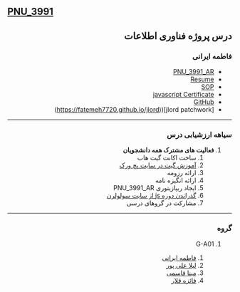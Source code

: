 ## [PNU_3991](https://github.com/AliRazavi-edu/PNU_3991#TOC)

<div dir="rtl">


## درس پروژه فناوری اطلاعات

### فاطمه ایرانی
- [PNU_3991_AR](https://github.com/Fatemeh7720/PNU_3991_AR.git)
- [Resume](https://fatemeh7720.github.io/RESUME/) 
- [SOP](https://fatemeh7720.github.io/SOP/)
- [javascript Certificate](JS.pdf)
- [GitHub](https://github.com/Fatemeh7720)
- [jlord patchwork]((https://fatemeh7720.github.io/jlord)
--------------------------
### سیاهه ارزشیابی درس

1. **فعالیت های مشترک همه دانشجویان**
    1. ساخت اکانت گیت هاب
    2. [آموزش گیت در سایت پچ ورک](http://jlord.us/patchwork/)
    3. ارائه رزومه
    4. ارائه انگیزه نامه
    5. ایجاد ریپازیتوری PNU_3991_AR
    6. [گذراندن دوره js از سایت سولولرن](http://Sololearn.com)
    7. مشارکت در گروهای درسی


    
-------------------------

### گروه

1. G-A01
     
    1. [فاطمه ایرانی](https://github.com/Fatemeh7720/PNU_3991_AR.git)
    1. [لیلا علی پور](https://github.com/leilaalipour/PNU_3991_AR)
    1. [مینا قاسمی](https://github.com/minaghasemi7)      
    1. [فائزه قلار](https://github.com/faeze-qlr/PNU_3991_AR)

</div>
